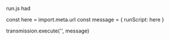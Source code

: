 run.js had

const here = import.meta.url
const message = { runScript: here }

transmission.execute('', message)
